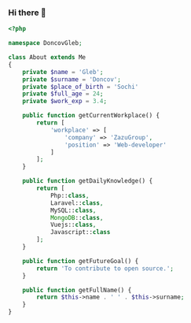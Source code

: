 ### Hi there 👋
```php
<?php

namespace DoncovGleb;

class About extends Me
{
    private $name = 'Gleb';
    private $surname = 'Doncov';
    private $place_of_birth = 'Sochi'
    private $full_age = 24;
    private $work_exp = 3.4;

    public function getCurrentWorkplace() {
        return [
            'workplace' => [
                'company' => 'ZazuGroup',
                'position' => 'Web-developer'         
            ]
        ];
    }

    public function getDailyKnowledge() {
        return [
            Php::class,
            Laravel::class,
            MySQL::class,
            MongoDB::class,
            Vuejs::class,
            Javascript::class
        ];
    }

    public function getFutureGoal() {
        return 'To contribute to open source.';
    }

    public function getFullName() {
        return $this->name . ' ' . $this->surname;
    }
}
```
<!--
**inotmustdie/inotmustdie** is a ✨ _special_ ✨ repository because its `README.md` (this file) appears on your GitHub profile.

Here are some ideas to get you started:

- 🔭 I’m currently working on ...
- 🌱 I’m currently learning ...
- 👯 I’m looking to collaborate on ...
- 🤔 I’m looking for help with ...
- 💬 Ask me about ...
- 📫 How to reach me: ...
- 😄 Pronouns: ...
- ⚡ Fun fact: ...
-->
